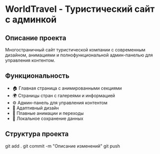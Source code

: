 # WorldTravel - Туристический сайт с админкой

## Описание проекта
Многостраничный сайт туристической компании с современным дизайном, анимациями и полнофункциональной админ-панелью для управления контентом.

## Функциональность
- 🏠 Главная страница с анимированными секциями
- 🌍 Страницы стран с галереями и информацией
- ⚙️ Админ-панель для управления контентом
- 📱 Адаптивный дизайн
- 🎨 Плавные анимации и переходы
- 💾 Локальное сохранение данных

## Структура проекта
git add .
git commit -m "Описание изменений"
git push
